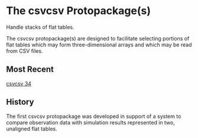 The csvcsv Protopackage(s)
==========================

Handle stacks of flat tables.

The csvcsv protopackage(s) are designed to facilitate selecting
portions of flat tables which may form three-dimensional arrays
and which may be read from CSV files.
 
Most Recent
-----------

[csvcsv 34](../../4/0)

History
-------

The first csvcsv protopackage was developed in support of a
system to compare observation data with simulation results
represented in two, unaligned flat tables.
